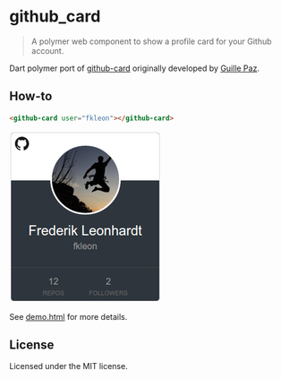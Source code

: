 github_card
===========

> A polymer web component to show a profile card for your Github account.

Dart polymer port of [github-card](https://github.com/pazguille/github-card)
originally developed by [Guille Paz](https://github.com/pazguille).

## How-to
```html
<github-card user="fkleon"></github-card>
```
![Example](example.png)

See [demo.html](example/demo.html) for more details.

## License
Licensed under the MIT license.
